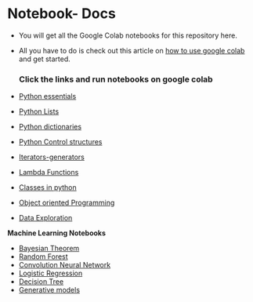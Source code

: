 # Notebook- Docs
- You will get all the Google Colab notebooks for this repository here.
- All you have to do is check out this article on [how to use google colab](https://www.linkedin.com/pulse/how-use-google-colab-swaleh-mwadime-t9dsf/?trackingId=nKANIB93T%2BmhdlxN2Anslw%3D%3D) and get started.
  ### Click the links and run notebooks on google colab

- [Python essentials](https://colab.research.google.com/drive/1pQNlL-mOQTHTxuchUhS4YSdH8NQQIDoh)
- [Python Lists](https://colab.research.google.com/drive/1MDECaZ4FApc51UbrTgm_LxZ_422-Xlc5)
- [Python dictionaries](https://colab.research.google.com/drive/1eChT6rzU2V9uXZcgn6eFCkpUBdikW8hJ)
- [Python Control structures](https://colab.research.google.com/drive/15B60t87mvPRqcxCct0pP1b3nk8TAoR2j)
- [Iterators-generators](https://colab.research.google.com/drive/1tXHJSRXFNuToqgKABd9W30iZjnbLRoi9)
- [Lambda Functions](https://colab.research.google.com/drive/1774k5tSBp-qlmu-IuttJPchnqFyXpCxV)
- [Classes in python](https://colab.research.google.com/drive/1WZt-iJ6i3fb7ikPygXQFroa8051hTxem)
- [Object oriented Programming](https://colab.research.google.com/drive/1f-V2bU9c7Ij-wQ3QgFmaZVBJNm6FKJ3W)
- [Data Exploration](https://colab.research.google.com/drive/1IajsTHBlKDXTQ5pRa8m8CcfGTGbkOokG)




**Machine Learning Notebooks**

- [Bayesian Theorem](https://colab.research.google.com/drive/1ePDoO5bz1TSkbC6r5f4xjivqTV0xLI2O)
- [Random Forest](https://colab.research.google.com/drive/1E6SUVg0U7JzkikkXCPIlSVaSuG_Ma1iL)
- [Convolution Neural Network](https://colab.research.google.com/drive/11oTKn-_DsMX5716Esg9wMTO4Mkr5l6Su#scrollTo=DyJ2w63lXWQX)
- [Logistic Regression](https://colab.research.google.com/drive/1eZP7a6Ss1m9yAcpXjqYbclJ1qX34zpaN#scrollTo=0AiNqv2LrSKU)
- [Decision Tree](https://colab.research.google.com/drive/1b6QTAaPerHGlT1NC4uV4v7w3I2bA0kgo#scrollTo=cf7bKZIZIXVA)
- [Generative models](https://colab.research.google.com/drive/19iajxQ8XZuNodxQ4B4PFomp_44oeMGg0)


  
  
